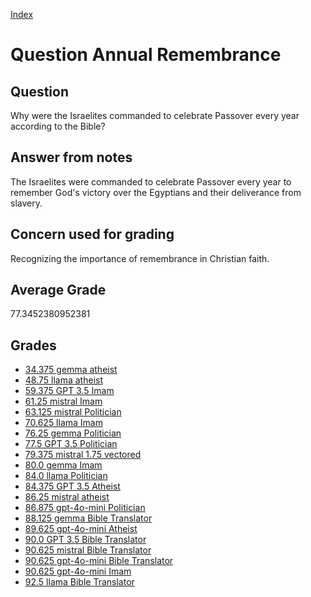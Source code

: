 
[Index](../../index.md)
# Question Annual Remembrance
## Question
Why were the Israelites commanded to celebrate Passover every year according to the Bible?

## Answer from notes
The Israelites were commanded to celebrate Passover every year to remember God's victory over the Egyptians and their deliverance from slavery.

## Concern used for grading
Recognizing the importance of remembrance in Christian faith.

## Average Grade
77.3452380952381

## Grades
 * [34.375 gemma atheist](../answers/gemma_atheist/Annual_Remembrance.md)
 * [48.75 llama atheist](../answers/llama_atheist/Annual_Remembrance.md)
 * [59.375 GPT 3.5 Imam](../answers/GPT_3.5_Imam/Annual_Remembrance.md)
 * [61.25 mistral Imam](../answers/mistral_Imam/Annual_Remembrance.md)
 * [63.125 mistral Politician](../answers/mistral_Politician/Annual_Remembrance.md)
 * [70.625 llama Imam](../answers/llama_Imam/Annual_Remembrance.md)
 * [76.25 gemma Politician](../answers/gemma_Politician/Annual_Remembrance.md)
 * [77.5 GPT 3.5 Politician](../answers/GPT_3.5_Politician/Annual_Remembrance.md)
 * [79.375 mistral 1.75 vectored](../answers/mistral_1.75_vectored/Annual_Remembrance.md)
 * [80.0 gemma Imam](../answers/gemma_Imam/Annual_Remembrance.md)
 * [84.0 llama Politician](../answers/llama_Politician/Annual_Remembrance.md)
 * [84.375 GPT 3.5 Atheist](../answers/GPT_3.5_Atheist/Annual_Remembrance.md)
 * [86.25 mistral atheist](../answers/mistral_atheist/Annual_Remembrance.md)
 * [86.875 gpt-4o-mini Politician](../answers/gpt-4o-mini_Politician/Annual_Remembrance.md)
 * [88.125 gemma Bible Translator](../answers/gemma_Bible_Translator/Annual_Remembrance.md)
 * [89.625 gpt-4o-mini Atheist](../answers/gpt-4o-mini_Atheist/Annual_Remembrance.md)
 * [90.0 GPT 3.5 Bible Translator](../answers/GPT_3.5_Bible_Translator/Annual_Remembrance.md)
 * [90.625 mistral Bible Translator](../answers/mistral_Bible_Translator/Annual_Remembrance.md)
 * [90.625 gpt-4o-mini Bible Translator](../answers/gpt-4o-mini_Bible_Translator/Annual_Remembrance.md)
 * [90.625 gpt-4o-mini Imam](../answers/gpt-4o-mini_Imam/Annual_Remembrance.md)
 * [92.5 llama Bible Translator](../answers/llama_Bible_Translator/Annual_Remembrance.md)
